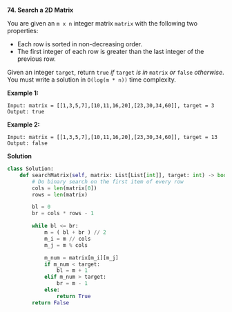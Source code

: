 **74. Search a 2D Matrix**

You are given an `m x n` integer matrix `matrix` with the following two properties:

- Each row is sorted in non-decreasing order.
- The first integer of each row is greater than the last integer of the previous row.

Given an integer `target`, return `true` _if_ `target` _is in_ `matrix` _or_ `false` _otherwise_.  
You must write a solution in `O(log(m * n))` time complexity.

**Example 1:**
```
Input: matrix = [[1,3,5,7],[10,11,16,20],[23,30,34,60]], target = 3
Output: true
```

**Example 2:**
```
Input: matrix = [[1,3,5,7],[10,11,16,20],[23,30,34,60]], target = 13
Output: false
```

**Solution**
```python
class Solution:
    def searchMatrix(self, matrix: List[List[int]], target: int) -> bool:
        # Do binary search on the first item of every row
        cols = len(matrix[0])
        rows = len(matrix)

        bl = 0
        br = cols * rows - 1

        while bl <= br:
            m = ( bl + br ) // 2
            m_i = m // cols
            m_j = m % cols

            m_num = matrix[m_i][m_j]
            if m_num < target:
                bl = m + 1
            elif m_num > target:
                br = m - 1
            else:
                return True
        return False

